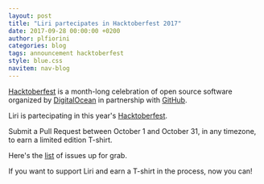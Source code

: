 ```yaml
---
layout: post
title: "Liri partecipates in Hacktoberfest 2017"
date: 2017-09-28 00:00:00 +0200
author: plfiorini
categories: blog
tags: announcement hacktoberfest
style: blue.css
navitem: nav-blog
---
```


[Hacktoberfest][hacktoberfest] is a month-long celebration of open source software
organized by [DigitalOcean][digitalocean] in partnership with [GitHub][github].

Liri is partecipating in this year's [Hacktoberfest][hacktoberfest].

Submit a Pull Request between October 1 and October 31, in any timezone,
to earn a limited edition T-shirt.

Here's the [list][list] of issues up for grab.


If you want to support Liri and earn a T-shirt in the process, now you can!


[hacktoberfest]: https://hacktoberfest.digitalocean.com/
[digitalocean]: https://www.digitalocean.com/
[github]: https://github.com/
[list]: https://github.com/search?l=&q=label%3Ahacktoberfest+state%3Aopen+type%3Aissue+user%3Alirios&ref=advsearch&type=Issues&utf8=%E2%9C%93
